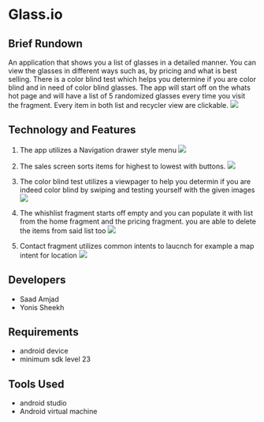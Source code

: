 # Glass.io

## Brief Rundown
An application that shows you a list of glasses in a detailed manner. You can view the glasses in different ways such as, by pricing and what is best selling. There is a color blind test which helps you determine if you are color blind and in need of color blind glasses. The app will start off on the whats hot page and will have a list of 5 randomized glasses every time you visit the fragment. Every item in both list and recycler view are clickable.
![](https://ysheekh.scweb.ca/images/sh2.png)

## Technology and Features
1. The app utilizes a Navigation drawer style menu
![](https://ysheekh.scweb.ca/images/sh1.png)

2. The sales screen sorts items for highest to lowest with buttons.
![](https://ysheekh.scweb.ca/images/sh3.png)

3. The color blind test utilizes a viewpager to help you determin if you are indeed color blind by swiping and testing yourself with the given images
![](https://ysheekh.scweb.ca/images/sh4.png)

4. The whishlist fragment starts off empty and you can populate it with list from the home fragment and the pricing fragment. you are able to delete the items from said list too
![](https://ysheekh.scweb.ca/images/sh5.png)

5. Contact fragment utilizes common intents to laucnch for example a map intent for location
![](https://ysheekh.scweb.ca/images/sh6.png)

## Developers
- Saad Amjad
- Yonis Sheekh

## Requirements
- android device
- minimum sdk level 23

## Tools Used
- android studio
- Android virtual machine


